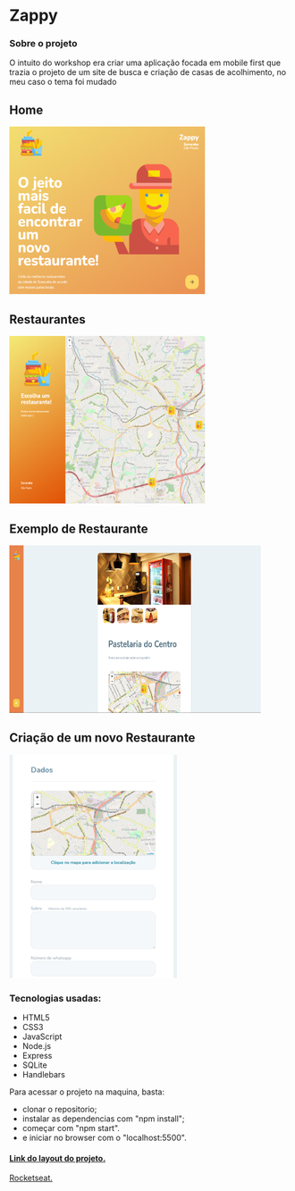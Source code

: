 # Zappy

<h3>Sobre o projeto</h3>
<p>O intuito do workshop era criar uma aplicação focada em mobile first que trazia o projeto de um site de busca e criação de casas de acolhimento, no meu caso o tema foi mudado</p>


<h2>Home</h2>
<img src="images/pagelanding.png" width="350" height="300">

<h2>Restaurantes</h2>
<img src="images/restaurants.png" width="350" height="300">

<h2>Exemplo de Restaurante</h2>
<img src="images/restaurant.png" width="450" height="300">

<h2>Criação de um novo Restaurante</h2>
<img src="images/create-restaurant.png" width="300" height="400">

<h3>Tecnologias usadas:</h3>

<ul>
<li>HTML5</li>
<li>CSS3</li>
<li>JavaScript</li>
<li>Node.js</li>
<li>Express</li>
<li>SQLite</li>
<li>Handlebars</li>
</ul>

Para acessar o projeto na maquina, basta: 

<ul>
  <li>clonar o repositorio;</li>
  <li>instalar as dependencias com "npm install";</li>
  <li>começar com "npm start".</li>
  <li>e iniciar no browser com o "localhost:5500".</li>
</ul>



<a href="https://www.figma.com/file/mDEbnoojksG4w8sOxmudh3/Happy-Web?node-id=0%3A1"><h4>Link do layout do projeto.</h4></a>


<a href="https://www.rocketseat.com.br"><p>Rocketseat.</p></a>
